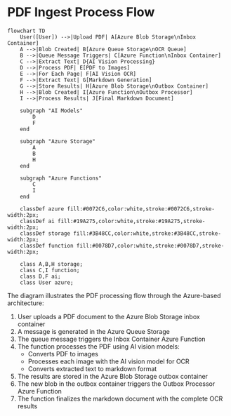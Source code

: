 # PDF Ingest Process Flow

```mermaid
flowchart TD
    User([User]) -->|Upload PDF| A[Azure Blob Storage\nInbox Container]
    A -->|Blob Created| B[Azure Queue Storage\nOCR Queue]
    B -->|Queue Message Triggers| C[Azure Function\nInbox Container]
    C -->|Extract Text| D{AI Vision Processing}
    D -->|Process PDF| E[PDF to Images]
    E -->|For Each Page| F[AI Vision OCR]
    F -->|Extract Text| G[Markdown Generation]
    G -->|Store Results| H[Azure Blob Storage\nOutbox Container]
    H -->|Blob Created| I[Azure Function\nOutbox Processor]
    I -->|Process Results| J[Final Markdown Document]
    
    subgraph "AI Models"
        D
        F
    end
    
    subgraph "Azure Storage"
        A
        B
        H
    end
    
    subgraph "Azure Functions"
        C
        I
    end
    
    classDef azure fill:#0072C6,color:white,stroke:#0072C6,stroke-width:2px;
    classDef ai fill:#19A275,color:white,stroke:#19A275,stroke-width:2px;
    classDef storage fill:#3B48CC,color:white,stroke:#3B48CC,stroke-width:2px;
    classDef function fill:#0078D7,color:white,stroke:#0078D7,stroke-width:2px;
    
    class A,B,H storage;
    class C,I function;
    class D,F ai;
    class User azure;
```

The diagram illustrates the PDF processing flow through the Azure-based architecture:

1. User uploads a PDF document to the Azure Blob Storage inbox container
2. A message is generated in the Azure Queue Storage
3. The queue message triggers the Inbox Container Azure Function
4. The function processes the PDF using AI vision models:
   - Converts PDF to images
   - Processes each image with the AI vision model for OCR
   - Converts extracted text to markdown format
5. The results are stored in the Azure Blob Storage outbox container
6. The new blob in the outbox container triggers the Outbox Processor Azure Function
7. The function finalizes the markdown document with the complete OCR results
